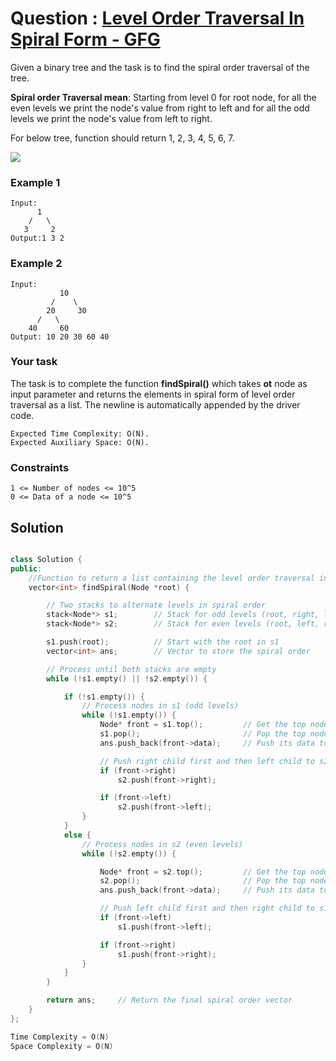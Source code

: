 # Question : [Level Order Traversal In Spiral Form - GFG](https://www.geeksforgeeks.org/problems/level-order-traversal-in-spiral-form/1)

Given a binary tree and the task is to find the spiral order traversal of the tree.

**Spiral order Traversal mean**: Starting from level 0 for root node, for all the even levels we print the node's value from right to left and for all the odd levels we print the node's value from left to right.

For below tree, function should return 1, 2, 3, 4, 5, 6, 7.

![](https://contribute.geeksforgeeks.org/wp-content/uploads/level.jpg)

### Example 1

```
Input:
      1
    /   \
   3     2
Output:1 3 2
```

### Example 2

```
Input:
           10
         /    \
        20     30
      /   \
    40     60
Output: 10 20 30 60 40
```

### Your task

The task is to complete the function **findSpiral()** which takes **ot** node as input parameter and returns the elements in spiral form of level order traversal as a list. The newline is automatically appended by the driver code.

```
Expected Time Complexity: O(N).
Expected Auxiliary Space: O(N).
```

### Constraints

`1 <= Number of nodes <= 10^5`<br>
`0 <= Data of a node <= 10^5`

## Solution

```Cpp

class Solution {
public:
    //Function to return a list containing the level order traversal in spiral form.
    vector<int> findSpiral(Node *root) {

        // Two stacks to alternate levels in spiral order
        stack<Node*> s1;        // Stack for odd levels (root, right, left -> Right To Left)
        stack<Node*> s2;        // Stack for even levels (root, left, right -> Left To Right)

        s1.push(root);          // Start with the root in s1
        vector<int> ans;        // Vector to store the spiral order

        // Process until both stacks are empty
        while (!s1.empty() || !s2.empty()) {

            if (!s1.empty()) {
                // Process nodes in s1 (odd levels)
                while (!s1.empty()) {
                    Node* front = s1.top();         // Get the top node
                    s1.pop();                       // Pop the top node
                    ans.push_back(front->data);     // Push its data to result vector

                    // Push right child first and then left child to s2
                    if (front->right)
                        s2.push(front->right);

                    if (front->left)
                        s2.push(front->left);
                }
            }
            else {
                // Process nodes in s2 (even levels)
                while (!s2.empty()) {

                    Node* front = s2.top();         // Get the top node
                    s2.pop();                       // Pop the top node
                    ans.push_back(front->data);     // Push its data to result vector

                    // Push left child first and then right child to s1
                    if (front->left)
                        s1.push(front->left);

                    if (front->right)
                        s1.push(front->right);
                }
            }
        }

        return ans;     // Return the final spiral order vector
    }
};

Time Complexity = O(N)
Space Complexity = O(N)
```
